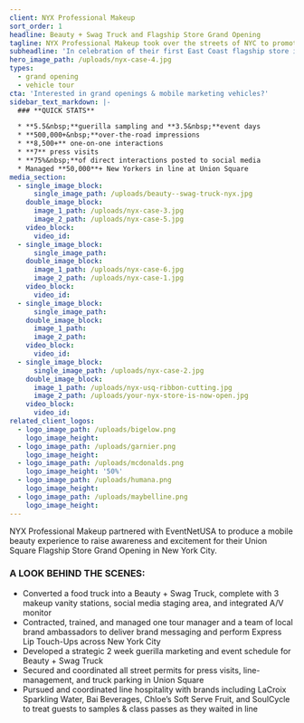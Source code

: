 ```yaml
---
client: NYX Professional Makeup
sort_order: 1
headline: Beauty + Swag Truck and Flagship Store Grand Opening
tagline: NYX Professional Makeup took over the streets of NYC to promote its Union Square Flagship Store Grand Opening
subheadline: 'In celebration of their first East Coast flagship store in Union Square, NYX Professional Makeup enlisted us to deliver Beauty + Swag to makeup lovers across New York City.'
hero_image_path: /uploads/nyx-case-4.jpg
types:
  - grand opening
  - vehicle tour
cta: 'Interested in grand openings & mobile marketing vehicles?'
sidebar_text_markdown: |-
  ### **QUICK STATS**

  * **5.5&nbsp;**guerilla sampling and **3.5&nbsp;**event days
  * **500,000+&nbsp;**over-the-road impressions
  * **8,500+** one-on-one interactions
  * **7** press visits
  * **75%&nbsp;**of direct interactions posted to social media
  * Managed **50,000**+ New Yorkers in line at Union Square
media_section:
  - single_image_block:
      single_image_path: /uploads/beauty--swag-truck-nyx.jpg
    double_image_block:
      image_1_path: /uploads/nyx-case-3.jpg
      image_2_path: /uploads/nyx-case-5.jpg
    video_block:
      video_id:
  - single_image_block:
      single_image_path:
    double_image_block:
      image_1_path: /uploads/nyx-case-6.jpg
      image_2_path: /uploads/nyx-case-1.jpg
    video_block:
      video_id:
  - single_image_block:
      single_image_path:
    double_image_block:
      image_1_path:
      image_2_path:
    video_block:
      video_id:
  - single_image_block:
      single_image_path: /uploads/nyx-case-2.jpg
    double_image_block:
      image_1_path: /uploads/nyx-usq-ribbon-cutting.jpg
      image_2_path: /uploads/your-nyx-store-is-now-open.jpg
    video_block:
      video_id:
related_client_logos:
  - logo_image_path: /uploads/bigelow.png
    logo_image_height:
  - logo_image_path: /uploads/garnier.png
    logo_image_height:
  - logo_image_path: /uploads/mcdonalds.png
    logo_image_height: '50%'
  - logo_image_path: /uploads/humana.png
    logo_image_height:
  - logo_image_path: /uploads/maybelline.png
    logo_image_height:
---
```



NYX Professional Makeup partnered with EventNetUSA to produce a mobile beauty experience to raise awareness and excitement for their Union Square Flagship Store Grand Opening in New York City.

### **A LOOK BEHIND THE SCENES:**

* Converted a food truck into a Beauty + Swag Truck, complete with 3 makeup vanity stations, social media staging area, and integrated A/V monitor
* Contracted, trained, and managed one tour manager and a team of local brand ambassadors to deliver brand messaging and perform Express Lip Touch-Ups across New York City
* Developed a strategic 2 week guerilla marketing and event schedule for Beauty + Swag Truck
* Secured and coordinated all street permits for press visits, line-management, and truck parking in Union Square
* Pursued and coordinated line hospitality with brands including LaCroix Sparkling Water, Bai Beverages, Chloe’s Soft Serve Fruit, and SoulCycle to treat guests to samples & class passes as they waited in line